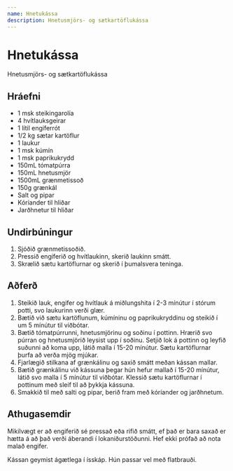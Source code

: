 ```yaml
---
name: Hnetukássa
description: Hnetusmjörs- og sætkartöflukássa
---
```


# Hnetukássa

Hnetusmjörs- og sætkartöflukássa

## Hráefni

- 1 msk steikingarolía
- 4 hvítlauksgeirar
- 1 lítil engiferrót
- 1/2 kg sætar kartöflur
- 1 laukur
- 1 msk kúmín
- 1 msk paprikukrydd
- 150mL tómatpúrra
- 150mL hnetusmjör
- 1500mL grænmetissoð
- 150g grænkál
- Salt og pipar
- Kóríander til hliðar
- Jarðhnetur til hliðar

## Undirbúningur

1. Sjóðið grænmetissoðið.
2. Pressið engiferið og hvítlaukinn, skerið laukinn smátt.
3. Skrælið sætu kartöflurnar og skerið í þumalsvera teninga.

## Aðferð

1. Steikið lauk, engifer og hvítlauk á miðlungshita í 2-3 mínútur í stórum potti, svo laukurinn verði glær.
2. Bætið við sætu kartöflunum, kúmíninu og paprikukryddinu og steikið í um 5 mínútur til viðbótar.
3. Bætið tómatpúrrunni, hnetusmjörinu og soðinu í pottinn. Hrærið svo púrran og hnetusmjörið leysist upp í soðinu. Setjið lok á pottinn og leyfið suðunni að koma upp, látið malla í 15-20 mínútur. Sætu kartöflurnar þurfa að verða mjög mjúkar.
4. Fjarlægið stilkana af grænkálinu og saxið smátt meðan kássan mallar.
5. Bætið grænkálinu við kássuna þegar hún hefur mallað í 15-20 mínútur, látið svo malla í 5 mínútur til viðbótar. Klessið sætu kartöflurnar í pottinum með sleif til að þykkja kássuna.
6. Smakkið til með salti og pipar, berið fram með kóríander og jarðhnetum.

## Athugasemdir

Mikilvægt er að engiferið sé pressað eða rifið smátt, ef það er bara saxað er hætta á að það verði áberandi í lokaniðurstöðunni. Hef ekki prófað að nota malað engifer.

Kássan geymist ágætlega í ísskáp. Hún passar vel með flatbrauði.
